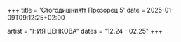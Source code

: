 +++
title = 'Стогодишнияtт Прозорец 5'
date = 2025-01-09T09:12:25+02:00

artist = "НИЯ ЦЕНКОВА"
dates = "12.24 - 02.25"
+++
